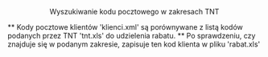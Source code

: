 <p align="center" size=3>Wyszukiwanie kodu pocztowego w zakresach TNT
</p>

** Kody pocztowe klientów 'klienci.xml' są porównywane z listą kodów podanych przez TNT 'tnt.xls' do udzielenia rabatu.
** Po sprawdzeniu, czy znajduje się w podanym zakresie, zapisuje ten kod klienta w pliku 'rabat.xls'
